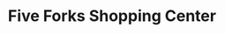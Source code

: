 ---
title: "Five Forks Shopping Center"
url: /james-city-county/five-forks-shopping-center/
shop: mall
---